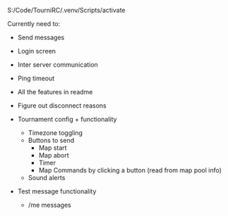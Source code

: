 S:/Code/TourniRC/.venv/Scripts/activate

Currently need to:
- Send messages
- Login screen

- Inter server communication
- Ping timeout
- All the features in readme
- Figure out disconnect reasons
- Tournament config + functionality
  - Timezone toggling
  - Buttons to send
    - Map start
    - Map abort
    - Timer
    - Map Commands by clicking a button (read from map pool info) 
  - Sound alerts
- Test message functionality
  - /me messages